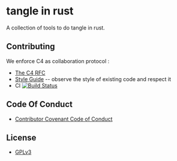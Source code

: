 # tangle in rust

A collection of tools to do tangle in rust.

## Contributing

We enforce C4 as collaboration protocol :
- [The C4 RFC](https://rfc.zeromq.org/spec:42/C4)
- [Style Guide](STYLE-GUIDE.md) -- observe the style of existing code and respect it
- CI [![Build Status](https://travis-ci.com/xieyuheng/tangle-rs.svg?branch=master)](https://travis-ci.com/xieyuheng/tangle-rs)

## Code Of Conduct

- [Contributor Covenant Code of Conduct](CODE-OF-CONDUCT.md)

## License

- [GPLv3](LICENSE)
